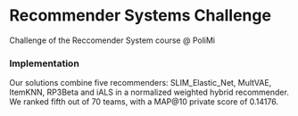 # Recommender Systems Challenge
Challenge of the Reccomender System course @ PoliMi

### Implementation
Our solutions combine five recommenders: SLIM_Elastic_Net, MultVAE, ItemKNN, RP3Beta and iALS in a normalized weighted hybrid recommender.
We ranked fifth out of 70 teams, with a MAP@10 private score of 0.14176.
